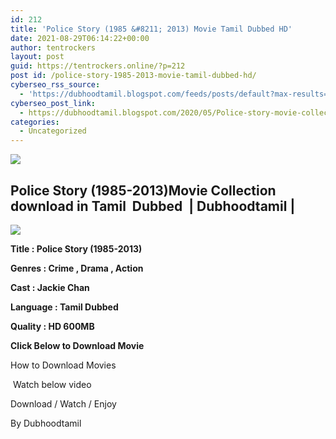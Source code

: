 ```yaml
---
id: 212
title: 'Police Story (1985 &#8211; 2013) Movie Tamil Dubbed HD'
date: 2021-08-29T06:14:22+00:00
author: tentrockers
layout: post
guid: https://tentrockers.online/?p=212
post id: /police-story-1985-2013-movie-tamil-dubbed-hd/
cyberseo_rss_source:
  - 'https://dubhoodtamil.blogspot.com/feeds/posts/default?max-results=150&start-index=301'
cyberseo_post_link:
  - https://dubhoodtamil.blogspot.com/2020/05/Police-story-movie-collection-tamil.html
categories:
  - Uncategorized
---
```

<div class="media_block">
  <img src="https://1.bp.blogspot.com/-xdUUYHPXNt4/Xr-bZ_SMN0I/AAAAAAAABJM/IsEDjOvQNFMCpkEXYeRqvVs4OY11f696QCPcBGAYYCw/s72-c/images%2B%252841%2529.jpeg" class="media_thumbnail" />
</div>

<div dir="ltr" trbidi="on" readability="8.5572815533981">
  <h2>
    Police Story (1985-2013)Movie Collection download in Tamil&nbsp; Dubbed&nbsp; | Dubhoodtamil |
  </h2>
  
  <div class="separator">
    <a href="https://1.bp.blogspot.com/-xdUUYHPXNt4/Xr-bZ_SMN0I/AAAAAAAABJM/IsEDjOvQNFMCpkEXYeRqvVs4OY11f696QCPcBGAYYCw/s1600/images%2B%252841%2529.jpeg" imageanchor="1"><img border="0" data-original-height="678" data-original-width="452" src="https://1.bp.blogspot.com/-xdUUYHPXNt4/Xr-bZ_SMN0I/AAAAAAAABJM/IsEDjOvQNFMCpkEXYeRqvVs4OY11f696QCPcBGAYYCw/s1600/images%2B%252841%2529.jpeg" /></a>
  </div>
  
  <p>
    <b><span>Title : Police Story (1985-2013)</span></b>
  </p>
  
  <p>
    <b><span>Genres : Crime , Drama , Action</span></b>
  </p>
  
  <p>
    <b><span>Cast : Jackie Chan&nbsp;</span></b>
  </p>
  
  <p>
    <b><span>Language : Tamil Dubbed</span></b>
  </p>
  
  <p>
    <b><span>Quality : HD 600MB</span></b>
  </p>
  
  <p>
    <span><b>Click Below to Download Movie</b></span>
  </p>
  
  <p>
    How to Download Movies
  </p>
  
  <p>
    &nbsp;Watch below video
  </p>
  
  <p>
  </p>
  
  <p>
    Download / Watch / Enjoy
  </p>
  
  <p>
    By Dubhoodtamil
  </p></p>
</div>